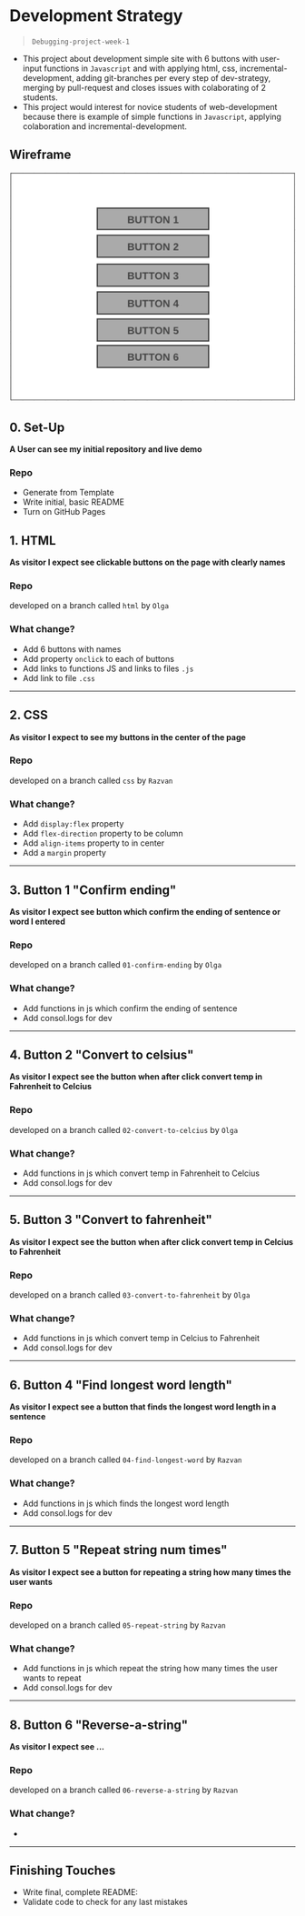# Development Strategy

> `Debugging-project-week-1`

- This project about development simple site with 6 buttons with user-input functions in `Javascript` and with applying html, css,  incremental-development, adding git-branches per every step of dev-strategy, merging by pull-request and closes issues with colaborating of 2 students. 
- This project would interest for novice students of web-development because there is example of simple functions in `Javascript`,  applying colaboration and incremental-development.

## Wireframe

![wireframe](./Wireframe.png)

## 0. Set-Up

__A User can see my initial repository and live demo__

### Repo

- Generate from Template
- Write initial, basic README
- Turn on GitHub Pages

## 1. HTML

__As visitor I expect see clickable buttons on the page with clearly names__

### Repo

developed on a branch called `html` by `Olga`

### What change?

- Add 6 buttons with names
- Add property `onclick` to each of buttons
- Add links to functions JS and links to files `.js`
- Add link to file `.css`

----

## 2. CSS

__As visitor I expect to see my buttons in the center of the page__

### Repo

developed on a branch called `css` by `Razvan`


### What change?

- Add `display:flex` property
- Add `flex-direction` property to be column
- Add `align-items`  property to  in center
- Add a `margin` property


----

## 3. Button 1 "Confirm ending"

__As visitor I expect see button which confirm the ending of sentence or word I entered__

### Repo

developed on a branch called `01-confirm-ending` by `Olga`

### What change?

- Add functions in js which confirm the ending of sentence
- Add consol.logs for dev

----

## 4. Button 2 "Convert to celsius"

__As visitor I expect see the button when after click convert temp in Fahrenheit to Celcius__

### Repo

developed on a branch called `02-convert-to-celcius` by `Olga`

### What change?

- Add functions in js which convert temp in Fahrenheit to Celcius
- Add consol.logs for dev

----

## 5. Button 3 "Convert to fahrenheit"

__As visitor I expect see the button when after click convert temp in Celcius to Fahrenheit__

### Repo

developed on a branch called `03-convert-to-fahrenheit` by `Olga`

### What change?

- Add functions in js which convert temp in Celcius to Fahrenheit 
- Add consol.logs for dev

----

## 6. Button 4 "Find longest word length"

__As visitor I expect see a button that finds the longest word length in a sentence__

### Repo

developed on a branch called `04-find-longest-word` by `Razvan`

### What change?

- Add functions in js which finds the longest word length
- Add consol.logs for dev

----

## 7. Button 5 "Repeat string num times"

__As visitor I expect see a button for repeating a string how many times the user wants__

### Repo

developed on a branch called `05-repeat-string` by `Razvan`

### What change?

- Add functions in js which repeat the string how many times the user wants to repeat
- Add consol.logs for dev

----

## 8. Button 6 "Reverse-a-string"

__As visitor I expect see ...__

### Repo

developed on a branch called `06-reverse-a-string` by `Razvan`

### What change?

- 

----



## Finishing Touches

- Write final, complete README:
- Validate code to check for any last mistakes
